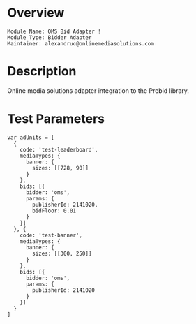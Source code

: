 # Overview

```
Module Name: OMS Bid Adapter !
Module Type: Bidder Adapter
Maintainer: alexandruc@onlinemediasolutions.com
```

# Description

Online media solutions adapter integration to the Prebid library.

# Test Parameters

```
var adUnits = [
  {
    code: 'test-leaderboard',
    mediaTypes: {
      banner: {
        sizes: [[728, 90]]
      }
    },
    bids: [{
      bidder: 'oms',
      params: {
        publisherId: 2141020,
        bidFloor: 0.01
      }
    }]
  }, {
    code: 'test-banner',
    mediaTypes: {
      banner: {
        sizes: [[300, 250]]
      }
    },
    bids: [{
      bidder: 'oms',
      params: {
        publisherId: 2141020
      }
    }]
  }
]
```
